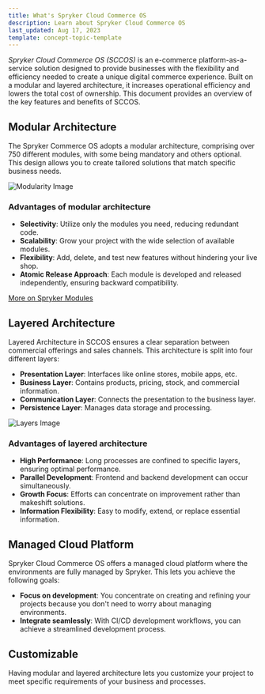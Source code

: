 ```yaml
---
title: What's Spryker Cloud Commerce OS
description: Learn about Spryker Cloud Commerce OS
last_updated: Aug 17, 2023
template: concept-topic-template
---
```


*Spryker Cloud Commerce OS (SCCOS)* is an e-commerce platform-as-a-service solution designed to provide businesses with the flexibility and efficiency needed to create a unique digital commerce experience. Built on a modular and layered architecture, it increases operational efficiency and lowers the total cost of ownership. This document provides an overview of the key features and benefits of SCCOS.

## Modular Architecture

The Spryker Commerce OS adopts a modular architecture, comprising over 750 different modules, with some being mandatory and others optional. This design allows you to create tailored solutions that match specific business needs.

![Modularity Image](https://spryker.s3.eu-central-1.amazonaws.com/docs/About/About+Spryker/modularity_transparent.png)

### Advantages of modular architecture

* **Selectivity**: Utilize only the modules you need, reducing redundant code.
* **Scalability**: Grow your project with the wide selection of available modules.
* **Flexibility**: Add, delete, and test new features without hindering your live shop.
* **Atomic Release Approach**: Each module is developed and released independently, ensuring backward compatibility.

[More on Spryker Modules](https://github.com/spryker)

## Layered Architecture

Layered Architecture in SCCOS ensures a clear separation between commercial offerings and sales channels. This architecture is split into four different layers:

* **Presentation Layer**: Interfaces like online stores, mobile apps, etc.
* **Business Layer**: Contains products, pricing, stock, and commercial information.
* **Communication Layer**: Connects the presentation to the business layer.
* **Persistence Layer**: Manages data storage and processing.

![Layers Image](https://spryker.s3.eu-central-1.amazonaws.com/docs/About/About+Spryker/spryker_layers_s.png)

### Advantages of layered architecture

* **High Performance**: Long processes are confined to specific layers, ensuring optimal performance.
* **Parallel Development**: Frontend and backend development can occur simultaneously.
* **Growth Focus**: Efforts can concentrate on improvement rather than makeshift solutions.
* **Information Flexibility**: Easy to modify, extend, or replace essential information.

## Managed Cloud Platform

Spryker Cloud Commerce OS offers a managed cloud platform where the environments are fully managed by Spryker. This lets you achieve the following goals:

* **Focus on development**:  You concentrate on creating and refining your projects because you don't need to worry about managing environments.
* **Integrate seamlessly**: With CI/CD development workflows, you can achieve a streamlined development process.

<!-- Additional details about the managed cloud platform will be added here once obtained from the experts. -->

## Customizable

Having modular and layered architecture lets you customize your project to meet specific requirements of your business and processes.

<!-- Additional information on customization options will be included here after gathering the information from the relevant experts. -->